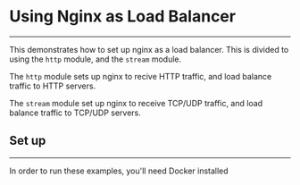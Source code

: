 
# Using Nginx as Load Balancer
---

This demonstrates how to set up nginx as a load balancer.
This is divided to using the `http` module, and the `stream` module.

The `http` module sets up nginx to recive HTTP traffic, and load balance traffic
to HTTP servers.

The `stream` module set up nginx to receive TCP/UDP traffic, and load balance traffic to
TCP/UDP servers.


## Set up
---

In order to run these examples, you'll need Docker installed
